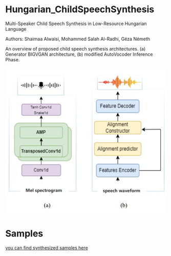 # Hungarian_ChildSpeechSynthesis

Multi-Speaker Child Speech Synthesis in Low-Resource Hungarian Language 

Authors: Shaimaa Alwaisi, Mohammed Salah Al-Radhi, Géza Németh

An overview of proposed child speech synthesis architectures. (a) Generator BIGVGAN architecture, 
(b) modified AutoVocoder Inference Phase. 

![Child_speechSynthesis](https://github.com/shaimaalwaisi/Hungarian_ChildSpeechSynthesis/blob/main/Img/Child_speechSynthesis.jpg)

# Samples 

[you can find synthesized samples here](https://shaimaalwaisi.github.io/Child_SpeechSynthesis/) 

